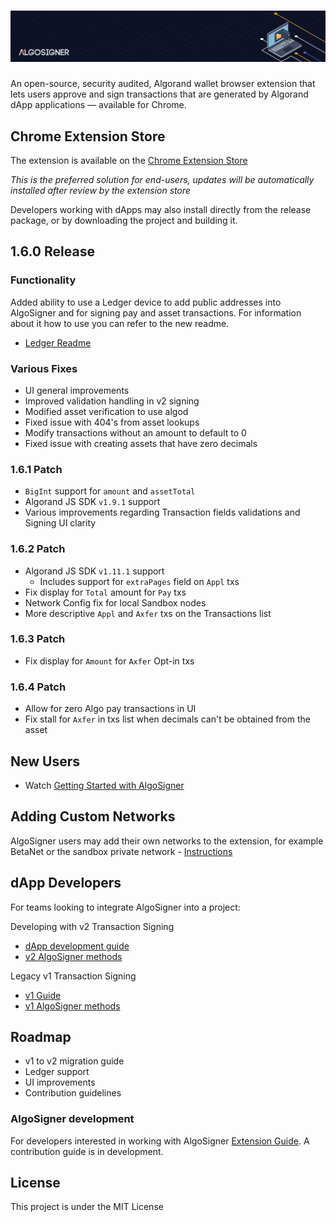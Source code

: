 # ![AlgoSigner](media/algosigner-wallet-banner-3.png)

An open-source, security audited, Algorand wallet browser extension that lets users approve and sign transactions that are generated by Algorand dApp applications — available for Chrome.

## Chrome Extension Store

The extension is available on the [Chrome Extension Store](https://chrome.google.com/webstore/detail/algosigner/kmmolakhbgdlpkjkcjkebenjheonagdm)

_This is the preferred solution for end-users, updates will be automatically installed after review by the extension store_

Developers working with dApps may also install directly from the release package, or by downloading the project and building it.

## 1.6.0 Release

### Functionality
Added ability to use a Ledger device to add public addresses into AlgoSigner and for signing pay and asset transactions. For information about it how to use you can refer to the new readme.

- [Ledger Readme](docs/ledger.md)

### Various Fixes
- UI general improvements 
- Improved validation handling in v2 signing 
- Modified asset verification to use algod 
- Fixed issue with 404's from asset lookups
- Modify transactions without an amount to default to 0
- Fixed issue with creating assets that have zero decimals 

### 1.6.1 Patch
- `BigInt` support for `amount` and `assetTotal`
- Algorand JS SDK `v1.9.1` support
- Various improvements regarding Transaction fields validations and Signing UI clarity

### 1.6.2 Patch
- Algorand JS SDK `v1.11.1` support
  - Includes support for `extraPages` field on `Appl` txs
- Fix display for `Total` amount for `Pay` txs
- Network Config fix for local Sandbox nodes
- More descriptive `Appl` and `Axfer` txs on the Transactions list

### 1.6.3 Patch
- Fix display for `Amount` for `Axfer` Opt-in txs

### 1.6.4 Patch
- Allow for zero Algo pay transactions in UI
- Fix stall for `Axfer` in txs list when decimals can't be obtained from the asset

## New Users

- Watch [Getting Started with AlgoSigner](https://youtu.be/tG-xzG8r770)

## Adding Custom Networks

AlgoSigner users may add their own networks to the extension, for example BetaNet or the sandbox private network - [Instructions](docs/add-network.md)

## dApp Developers

For teams looking to integrate AlgoSigner into a project:

Developing with v2 Transaction Signing

- [dApp development guide](docs/dApp-guide.md)
- [v2 AlgoSigner methods](docs/dApp-integration.md)

Legacy v1 Transaction Signing

- [v1 Guide](docs/legacy-signing.md)
- [v1 AlgoSigner methods](docs/legacy-dApp-integration.md)

## Roadmap

- v1 to v2 migration guide
- Ledger support
- UI improvements
- Contribution guidelines

### AlgoSigner development

For developers interested in working with AlgoSigner [Extension Guide](docs/extension-developers.md). A contribution guide is in development.

## License

This project is under the MIT License
